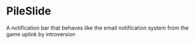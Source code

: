 PileSlide
=========

A notification bar that behaves like the email notification system from the game uplink by introversion
